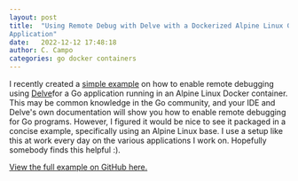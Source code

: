 ```yaml
---
layout: post
title:  "Using Remote Debug with Delve with a Dockerized Alpine Linux Go
Application"
date:   2022-12-12 17:48:18
author: C. Campo
categories: go docker containers
---
```


I recently created a [simple example][gh] on how to enable remote debugging
using [Delve](https://github.com/go-delve/delve)for a Go application running in
an Alpine Linux Docker container. This may be common knowledge in the Go
community, and your IDE and Delve's own documentation will show you how to
enable remote debugging for Go programs. However, I figured it would be nice to
see it packaged in a concise example, specifically using an Alpine Linux base. I
use a setup like this at work every day on the various applications I work on.
Hopefully somebody finds this helpful :).

[View the full example on GitHub here.][gh]

[gh]: https://github.com/ccampo133/go-docker-alpine-remote-debug
